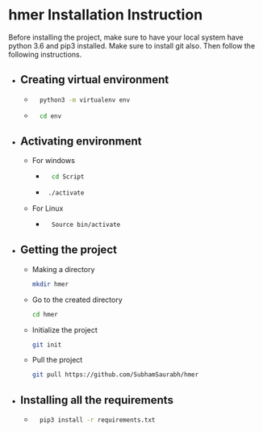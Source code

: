 # hmer Installation Instruction
Before installing the project, make sure to have your local system have python 3.6 and pip3 installed. Make sure to install git also. Then follow the following instructions. 
- ## Creating virtual environment
    - ```bash
        python3 -m virtualenv env 
        ```
    - ```bash
        cd env 
        ```
- ## Activating environment
    - For windows
        - ```bash
            cd Script
            ```

        -  ```bash
            ./activate
            ```
    
    - For Linux
        - ```bash
            Source bin/activate
            ```

- ## Getting the project
    - Making a directory
        ```bash
        mkdir hmer
        ```
    - Go to the created directory
        ```bash
        cd hmer
        ```
    - Initialize the project
        ```bash 
        git init
        ```
    - Pull the project
        ```bash
        git pull https://github.com/SubhamSaurabh/hmer
        ```

- ## Installing all the requirements
    - ```bash
        pip3 install -r requirements.txt 
        ```




